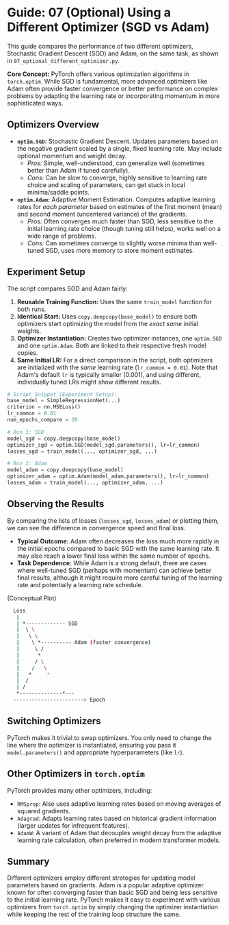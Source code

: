 # Guide: 07 (Optional) Using a Different Optimizer (SGD vs Adam)

This guide compares the performance of two different optimizers, Stochastic Gradient Descent (SGD) and Adam, on the same task, as shown in `07_optional_different_optimizer.py`.

**Core Concept:** PyTorch offers various optimization algorithms in `torch.optim`. While SGD is fundamental, more advanced optimizers like Adam often provide faster convergence or better performance on complex problems by adapting the learning rate or incorporating momentum in more sophisticated ways.

## Optimizers Overview

- **`optim.SGD`:** Stochastic Gradient Descent. Updates parameters based on the negative gradient scaled by a single, fixed learning rate. May include optional momentum and weight decay.
  - _Pros:_ Simple, well-understood, can generalize well (sometimes better than Adam if tuned carefully).
  - _Cons:_ Can be slow to converge, highly sensitive to learning rate choice and scaling of parameters, can get stuck in local minima/saddle points.
- **`optim.Adam`:** Adaptive Moment Estimation. Computes adaptive learning rates for _each parameter_ based on estimates of the first moment (mean) and second moment (uncentered variance) of the gradients.
  - _Pros:_ Often converges much faster than SGD, less sensitive to the initial learning rate choice (though tuning still helps), works well on a wide range of problems.
  - _Cons:_ Can sometimes converge to slightly worse minima than well-tuned SGD, uses more memory to store moment estimates.

## Experiment Setup

The script compares SGD and Adam fairly:

1. **Reusable Training Function:** Uses the same `train_model` function for both runs.
2. **Identical Start:** Uses `copy.deepcopy(base_model)` to ensure both optimizers start optimizing the model from the _exact same_ initial weights.
3. **Optimizer Instantiation:** Creates two optimizer instances, one `optim.SGD` and one `optim.Adam`. Both are linked to their respective fresh model copies.
4. **Same Initial LR:** For a direct comparison in the script, both optimizers are initialized with the _same_ learning rate (`lr_common = 0.01`). Note that Adam's default `lr` is typically smaller (0.001), and using different, individually tuned LRs might show different results.

```python
# Script Snippet (Experiment Setup):
base_model = SimpleRegressionNet(...)
criterion = nn.MSELoss()
lr_common = 0.01
num_epochs_compare = 20

# Run 1: SGD
model_sgd = copy.deepcopy(base_model)
optimizer_sgd = optim.SGD(model_sgd.parameters(), lr=lr_common)
losses_sgd = train_model(..., optimizer_sgd, ...)

# Run 2: Adam
model_adam = copy.deepcopy(base_model)
optimizer_adam = optim.Adam(model_adam.parameters(), lr=lr_common)
losses_adam = train_model(..., optimizer_adam, ...)
```

## Observing the Results

By comparing the lists of losses (`losses_sgd`, `losses_adam`) or plotting them, we can see the difference in convergence speed and final loss.

- **Typical Outcome:** Adam often decreases the loss much more rapidly in the initial epochs compared to basic SGD with the same learning rate. It may also reach a lower final loss within the same number of epochs.
- **Task Dependence:** While Adam is a strong default, there are cases where well-tuned SGD (perhaps with momentum) can achieve better final results, although it might require more careful tuning of the learning rate and potentially a learning rate schedule.

(Conceptual Plot)

```bash
  Loss
   |
   | *------------- SGD
   |  \ \
   |   \ \
   |    \ *---------- Adam (faster convergence)
   |     \ /
   |      *
   |     / \
   |    /   \
   |   *     *
   |  /
   | /
   *--------------*---
  -----------------------> Epoch
```

## Switching Optimizers

PyTorch makes it trivial to swap optimizers. You only need to change the line where the optimizer is instantiated, ensuring you pass it `model.parameters()` and appropriate hyperparameters (like `lr`).

## Other Optimizers in `torch.optim`

PyTorch provides many other optimizers, including:

- `RMSprop`: Also uses adaptive learning rates based on moving averages of squared gradients.
- `Adagrad`: Adapts learning rates based on historical gradient information (larger updates for infrequent features).
- `AdamW`: A variant of Adam that decouples weight decay from the adaptive learning rate calculation, often preferred in modern transformer models.

## Summary

Different optimizers employ different strategies for updating model parameters based on gradients. Adam is a popular adaptive optimizer known for often converging faster than basic SGD and being less sensitive to the initial learning rate. PyTorch makes it easy to experiment with various optimizers from `torch.optim` by simply changing the optimizer instantiation while keeping the rest of the training loop structure the same.
